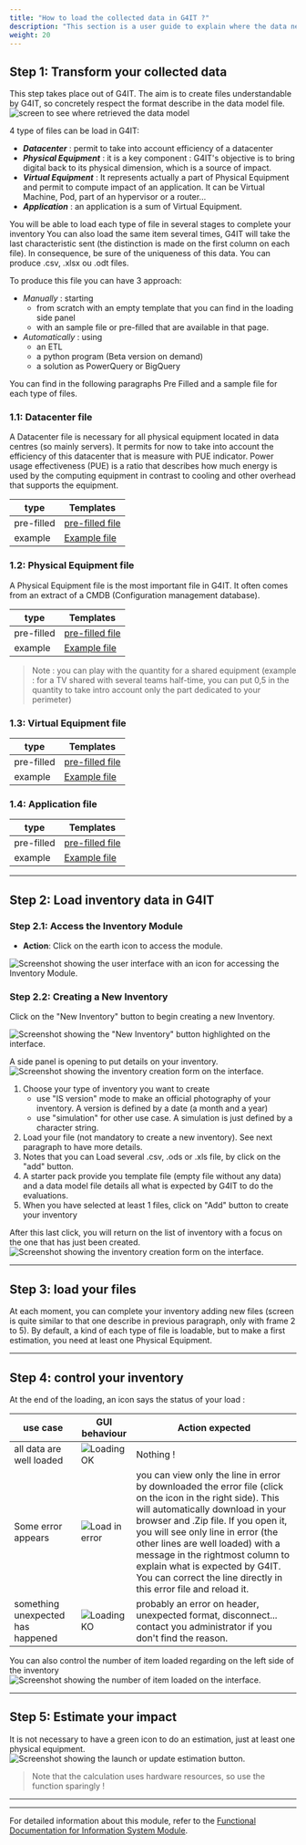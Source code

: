 ```yaml
---
title: "How to load the collected data in G4IT ?"
description: "This section is a user guide to explain where the data need to be loaded in the application"
weight: 20
---
```


## **Step 1**: Transform your collected data
This step takes place out of G4IT. The aim is to create files understandable by G4IT, so concretely respect the format describe in the data model file.
![screen to see where retrieved the data model](../images/Datamodel_download.png "screen to see where retrieved the data model")

4 type of files can be load in G4IT:  

- **_Datacenter_** : permit to take into account efficiency of a datacenter
- **_Physical Equipment_** : it is a key component : G4IT's objective is to bring digital back to its physical dimension, which is a source of impact.
- **_Virtual Equipment_** : It represents actually a part of Physical Equipment and permit to compute impact of an application. It can be Virtual Machine, Pod, part of an hypervisor or a router...
- **_Application_** : an application is a sum of Virtual Equipment.

You will be able to load each type of file in several stages to complete your inventory
You can also load the same item several times, G4IT will take the last characteristic sent (the distinction is made on the first column on each file). In consequence, be sure of the uniqueness of this data.
You can produce .csv, .xlsx ou .odt files.

To produce this file you can have 3 approach:
- _Manually_ : starting  
  - from scratch with an empty template that you can find in the loading side panel 
  - with an sample file or pre-filled that are available in that page. 
- _Automatically_ : using 
  - an ETL
  - a python program (Beta version on demand)
  - a solution as PowerQuery or BigQuery 

You can find in the following paragraphs Pre Filled and a sample file for each type of files.

### **1.1**: Datacenter file
A Datacenter file is necessary for all physical equipment located in data centres (so mainly servers). It permits for now to take into account the efficiency of this datacenter that is measure with PUE indicator. Power usage effectiveness (PUE) is a ratio that describes how much energy is used by the computing equipment in contrast to cooling and other overhead that supports the equipment.

| type       | Templates                                                |
|------------|----------------------------------------------------------|
| pre-filled | [pre-filled file](../documents/datacenter_toFillIn.xlsx) |
| example    | [Example file](../documents/datacenter_Sample.csv)       |

### **1.2**: Physical Equipment file
A Physical Equipment file is the most important file in G4IT. It often comes from an extract of a CMDB (Configuration management database).  

| type       | Templates                                                       |
|------------|-----------------------------------------------------------------|
| pre-filled | [pre-filled file](../documents/physicalEquipment_toFillIn.xlsx) |
| example    | [Example file](../documents/physicalEquipment_Sample.csv)       |

> Note : you can play with the quantity for a shared equipment (example : for a TV shared with several teams half-time, you can put 0,5 in the quantity to take intro account only the part dedicated to your perimeter)

### **1.3**: Virtual Equipment file

| type       | Templates                                                      |
|------------|----------------------------------------------------------------|
| pre-filled | [pre-filled file](../documents/virtualEquipment_toFillIn.xlsx) |
| example    | [Example file](../documents/virtualEquipment_Sample.csv)       |

### **1.4**: Application file

| type       | Templates                                                   |
|------------|-------------------------------------------------------------|
| pre-filled | [pre-filled file](../documents/application_toFillIn.xlsx)   |
| example    | [Example file](../documents/application_Sample.csv)         |

---

## **Step 2**: Load inventory data in G4IT

### **Step 2.1**: Access the Inventory Module

- **Action**: Click on the earth icon to access the module.

![Screenshot showing the user interface with an icon for accessing the Inventory Module.](../images/01_IS_Module_access.png "Screenshot of the user interface with an icon for accessing the Inventory Module.")

### **Step 2.2**: Creating a New Inventory

Click on the "New Inventory" button to begin creating a new Inventory.

![Screenshot showing the "New Inventory" button highlighted on the interface.](../images/02_create_an_inventory_1.png "Screenshot of the button 'New Inventory' button highlighted on the interface.")

A side panel is opening to put details on your inventory.
![Screenshot showing the inventory creation form on the interface.](../images/02_create_an_inventory_2.png "Screenshot of the New inventory forms")

1) Choose your type of inventory you want to create
    - use "IS version" mode to make an official photography of your inventory. A version is defined by a date (a month and a year)
    - use "simulation" for other use case. A simulation is just defined by a character string.
2) Load your file (not mandatory to create a new inventory). See next paragraph to have more details.
3) Notes that you can Load several .csv, .ods or .xls file, by click on the "add" button.
4) A starter pack provide you template file (empty file without any data) and a data model file details all what is expected by G4IT to do the evaluations.
5) When you have selected at least 1 files, click on "Add" button to create your inventory

After this last click, you will return on the list of inventory with a focus on the one that has just been created.
![Screenshot showing the inventory creation form on the interface.](../images/02_create_an_inventory_2.png "Screenshot of the New inventory forms")

---

## **Step 3**: load your files
At each moment, you can complete your inventory adding new files (screen is quite similar to that one describe in previous paragraph, only with frame 2 to 5).
By default, a kind of each type of file is loadable, but to make a first estimation, you need at least one Physical Equipment.

---

## **Step 4**: control your inventory

At the end of the loading, an icon says the status of your load :

| use case                 | GUI behaviour                                  | Action expected                                                                                                                                                                                                                                                                                                                                                                                           |
|--------------------------|------------------------------------------------|-----------------------------------------------------------------------------------------------------------------------------------------------------------------------------------------------------------------------------------------------------------------------------------------------------------------------------------------------------------------------------------------------------------|
| all data are well loaded | ![Loading OK](../images/loadOK.png)            | Nothing !                                                                                                                                                                                                                                                                                                                                                                                                 |
| Some error appears       | ![Load in error](../images/loadInError.png)    | you can view only the line in error by downloaded the error file (click on the icon in the right side). This will automatically download in your browser and .Zip file. If you open it, you will see only line in error (the other lines are well loaded) with a message in the rightmost column to explain what is expected by G4IT. You can correct the line directly in this error file and reload it. |
| something unexpected has happened | ![Loading KO](../images/loadIKO.png)  | probably an error on header, unexpected format, disconnect...       contact you administrator if you don't find the reason.                                                                                                                                                                                                                                                                               |

You can also control the number of item loaded regarding on the left side of the inventory
![Screenshot showing the number of item loaded on the interface.](../images/control_number_of_item.png "Screenshot of inventory control zone")

---

## **Step 5**: Estimate your impact

It is not necessary to have a green icon to do an estimation, just at least one physical equipment.
![Screenshot showing the launch or update estimation button.](../images/update_estimation.png "Screenshot of launch estimation button")

> Note that the calculation uses hardware resources, so use the function sparingly !



---

---

For detailed information about this module, refer to the [Functional Documentation for Information System Module](../../../../2-functional-documentation/use_cases/uc_inventory/_index.md).
